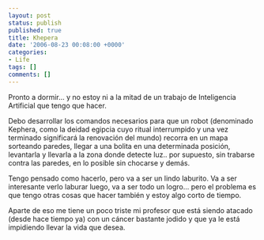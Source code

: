 ```yaml
---
layout: post
status: publish
published: true
title: Khepera
date: '2006-08-23 00:08:00 +0000'
categories:
- Life
tags: []
comments: []
---
```


Pronto a dormir... y no estoy ni a la mitad de un trabajo de Inteligencia Artificial que tengo que hacer.

Debo desarrollar los comandos necesarios para que un robot (denominado Kephera, como la deidad egipcia cuyo ritual interrumpido y una vez terminado significará la renovación del mundo) recorra en un mapa sorteando paredes, llegar a una bolita en una determinada posición, levantarla y llevarla a la zona donde detecte luz.. por supuesto, sin trabarse contra las paredes, en lo posible sin chocarse y demás.

Tengo pensado como hacerlo, pero va a ser un lindo laburito. Va a ser interesante verlo laburar luego, va a ser todo un logro... pero el problema es que tengo otras cosas que hacer también y estoy algo corto de tiempo.

Aparte de eso me tiene un poco triste mi profesor que está siendo atacado (desde hace tiempo ya) con un cáncer bastante jodido y que ya le está impidiendo llevar la vida que desea.